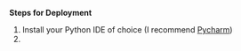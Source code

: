 **Steps for Deployment**
1. Install your Python IDE of choice (I recommend <a href="https://www.jetbrains.com/pycharm/download/?section=windows" target="_blank">Pycharm</a>)
2. 
